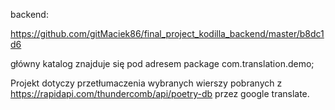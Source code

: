 backend:

https://github.com/gitMaciek86/final_project_kodilla_backend/master/b8dc1d6

główny katalog znajduje się pod adresem package com.translation.demo;

Projekt dotyczy przetłumaczenia wybranych wierszy pobranych z https://rapidapi.com/thundercomb/api/poetry-db przez google translate.
